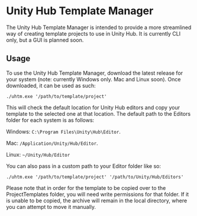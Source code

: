 # Unity Hub Template Manager

The Unity Hub Template Manager is intended to provide a more streamlined way of creating template projects to use in Unity Hub.
It is currently CLI only, but a GUI is planned soon.

## Usage

To use the Unity Hub Template Manager, download the latest release for your system (note: currently Windows only. Mac and Linux soon).
Once downloaded, it can be used as such:

`./uhtm.exe '/path/to/template/project'`

This will check the default location for Unity Hub editors and copy your template to the selected one at that location.
The default path to the Editors folder for each system is as follows:

Windows: `C:\Program Files\Unity\Hub\Editor`.

Mac: `/Application/Unity/Hub/Editor`.

Linux: `~/Unity/Hub/Editor`

You can also pass in a custom path to your Editor folder like so:

`./uhtm.exe '/path/to/template/project' '/path/to/Unity/Hub/Editors'`

Please note that in order for the template to be copied over to the ProjectTemplates folder, you will need write permissions for that folder. If it is unable to be copied,  the archive will remain in the local directory, where you can attempt to move it manually.
